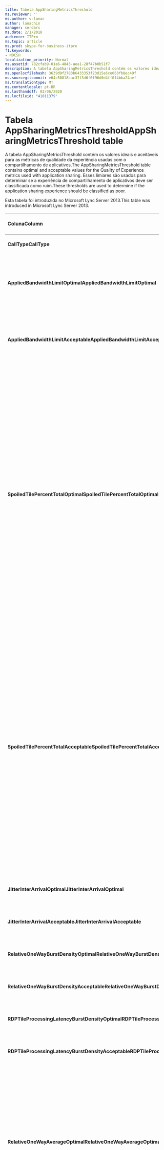 ```yaml
---
title: Tabela AppSharingMetricsThreshold
ms.reviewer: ''
ms.author: v-lanac
author: lanachin
manager: serdars
ms.date: 2/1/2018
audience: ITPro
ms.topic: article
ms.prod: skype-for-business-itpro
f1.keywords:
- NOCSH
localization_priority: Normal
ms.assetid: 782cfab9-01a6-4843-aea1-28f47b0b51f7
description: A tabela AppSharingMetricsThreshold contém os valores ideais e aceitáveis para as métricas de qualidade da experiência usadas com o compartilhamento de aplicativos. Esses limiares são usados para determinar se a experiência de compartilhamento de aplicativos deve ser classificada como ruim.
ms.openlocfilehash: 3639d9f2783b6433353f23d15e6ce063fb8ec49f
ms.sourcegitcommit: e64c50818cac37f3d6f0f96d0d4ff0f4bba24aef
ms.translationtype: MT
ms.contentlocale: pt-BR
ms.lasthandoff: 02/06/2020
ms.locfileid: "41811379"
---
```

# <a name="appsharingmetricsthreshold-table"></a><span data-ttu-id="53099-104">Tabela AppSharingMetricsThreshold</span><span class="sxs-lookup"><span data-stu-id="53099-104">AppSharingMetricsThreshold table</span></span>
 
<span data-ttu-id="53099-105">A tabela AppSharingMetricsThreshold contém os valores ideais e aceitáveis para as métricas de qualidade da experiência usadas com o compartilhamento de aplicativos.</span><span class="sxs-lookup"><span data-stu-id="53099-105">The AppSharingMetricsThreshold table contains optimal and acceptable values for the Quality of Experience metrics used with application sharing.</span></span> <span data-ttu-id="53099-106">Esses limiares são usados para determinar se a experiência de compartilhamento de aplicativos deve ser classificada como ruim.</span><span class="sxs-lookup"><span data-stu-id="53099-106">These thresholds are used to determine if the application sharing experience should be classified as poor.</span></span>
  
<span data-ttu-id="53099-107">Esta tabela foi introduzida no Microsoft Lync Server 2013.</span><span class="sxs-lookup"><span data-stu-id="53099-107">This table was introduced in Microsoft Lync Server 2013.</span></span>
  
|<span data-ttu-id="53099-108">**Coluna**</span><span class="sxs-lookup"><span data-stu-id="53099-108">**Column**</span></span>|<span data-ttu-id="53099-109">**Tipo de dados**</span><span class="sxs-lookup"><span data-stu-id="53099-109">**Data Type**</span></span>|<span data-ttu-id="53099-110">**Chave/índice**</span><span class="sxs-lookup"><span data-stu-id="53099-110">**Key/Index**</span></span>|<span data-ttu-id="53099-111">**Detalhes**</span><span class="sxs-lookup"><span data-stu-id="53099-111">**Details**</span></span>|
|:-----|:-----|:-----|:-----|
|<span data-ttu-id="53099-112">**CallType**</span><span class="sxs-lookup"><span data-stu-id="53099-112">**CallType**</span></span> <br/> |<span data-ttu-id="53099-113">int</span><span class="sxs-lookup"><span data-stu-id="53099-113">int</span></span>  <br/> |<span data-ttu-id="53099-114">Primária</span><span class="sxs-lookup"><span data-stu-id="53099-114">Primary</span></span>  <br/> |<span data-ttu-id="53099-115">Tipo de chamada que foi feita.</span><span class="sxs-lookup"><span data-stu-id="53099-115">Type of call that was placed.</span></span>  <br/> |
|<span data-ttu-id="53099-116">**AppliedBandwidthLimitOptimal**</span><span class="sxs-lookup"><span data-stu-id="53099-116">**AppliedBandwidthLimitOptimal**</span></span> <br/> |<span data-ttu-id="53099-117">int</span><span class="sxs-lookup"><span data-stu-id="53099-117">int</span></span>  <br/> ||<span data-ttu-id="53099-118">Limitação de largura de banda ideal para compartilhamento de aplicativos.</span><span class="sxs-lookup"><span data-stu-id="53099-118">Optimal bandwidth limitation for application sharing.</span></span> <span data-ttu-id="53099-119">O valor padrão é 1 milhão.</span><span class="sxs-lookup"><span data-stu-id="53099-119">The default value is 1000000.</span></span>  <br/> |
|<span data-ttu-id="53099-120">**AppliedBandwidthLimitAcceptable**</span><span class="sxs-lookup"><span data-stu-id="53099-120">**AppliedBandwidthLimitAcceptable**</span></span> <br/> |<span data-ttu-id="53099-121">int</span><span class="sxs-lookup"><span data-stu-id="53099-121">int</span></span>  <br/> ||<span data-ttu-id="53099-122">Limitação de largura de banda aceitável para compartilhamento de aplicativos.</span><span class="sxs-lookup"><span data-stu-id="53099-122">Acceptable bandwidth limitation for application sharing.</span></span> <span data-ttu-id="53099-123">O valor padrão é 500000.</span><span class="sxs-lookup"><span data-stu-id="53099-123">The default value is 500000.</span></span>  <br/> |
|<span data-ttu-id="53099-124">**SpoiledTilePercentTotalOptimal**</span><span class="sxs-lookup"><span data-stu-id="53099-124">**SpoiledTilePercentTotalOptimal**</span></span> <br/> |<span data-ttu-id="53099-125">decimal (5; 2)</span><span class="sxs-lookup"><span data-stu-id="53099-125">decimal(5,2)</span></span>  <br/> ||<span data-ttu-id="53099-126">A taxa de porcentagem ideal para blocos "danificados" para classificar uma qualidade de compartilhamento de aplicativos.</span><span class="sxs-lookup"><span data-stu-id="53099-126">Optimal percentage rate for "spoiled" tiles for classifying an Application Sharing quality.</span></span> <span data-ttu-id="53099-127">Esse valor é a porcentagem do conteúdo do participante do compartilhamento que não tinha chegado ao visualizador.</span><span class="sxs-lookup"><span data-stu-id="53099-127">This value is the percentage of the content from the sharer that did not reach the viewer.</span></span> <span data-ttu-id="53099-128">O conteúdo pode ser descartado (ou danificados) quando o participante do compartilhamento descarta blocos da fonte gráfica ou os blocos do ASMCU descartam os blocos do participante do compartilhamento, respectivamente.</span><span class="sxs-lookup"><span data-stu-id="53099-128">Content may be discarded (or spoiled) when the sharer discards tiles from the graphics source or the ASMCU tiles discards tiles from Sharer respectively.</span></span> <span data-ttu-id="53099-129">O valor padrão é 11%.</span><span class="sxs-lookup"><span data-stu-id="53099-129">The default value is 11 percent.</span></span>  <br/> |
|<span data-ttu-id="53099-130">**SpoiledTilePercentTotalAcceptable**</span><span class="sxs-lookup"><span data-stu-id="53099-130">**SpoiledTilePercentTotalAcceptable**</span></span> <br/> |<span data-ttu-id="53099-131">decimal (5; 2)</span><span class="sxs-lookup"><span data-stu-id="53099-131">decimal(5,2)</span></span>  <br/> ||<span data-ttu-id="53099-132">Taxa de porcentagem aceitável para blocos "danificados" para classificar uma qualidade de compartilhamento de aplicativos.</span><span class="sxs-lookup"><span data-stu-id="53099-132">Acceptable percentage rate for "spoiled" tiles for classifying an Application Sharing quality.</span></span> <span data-ttu-id="53099-133">Esse valor é a porcentagem do conteúdo do participante do compartilhamento que não tinha chegado ao visualizador.</span><span class="sxs-lookup"><span data-stu-id="53099-133">This value is the percentage of the content from the sharer that did not reach the viewer.</span></span> <span data-ttu-id="53099-134">O conteúdo pode ser descartado (ou danificados) quando o participante do compartilhamento descarta blocos da fonte gráfica ou os blocos do ASMCU descartam os blocos do participante do compartilhamento, respectivamente.</span><span class="sxs-lookup"><span data-stu-id="53099-134">Content may be discarded (or spoiled) when the sharer discards tiles from the graphics source or the ASMCU tiles discards tiles from Sharer respectively.</span></span> <span data-ttu-id="53099-135">O valor padrão é 36%.</span><span class="sxs-lookup"><span data-stu-id="53099-135">The default value is 36 percent.</span></span>  <br/> |
|<span data-ttu-id="53099-136">**JitterInterArrivalOptimal**</span><span class="sxs-lookup"><span data-stu-id="53099-136">**JitterInterArrivalOptimal**</span></span> <br/> |<span data-ttu-id="53099-137">int</span><span class="sxs-lookup"><span data-stu-id="53099-137">int</span></span>  <br/> ||<span data-ttu-id="53099-138">Esta coluna não é usada no Microsoft Lync Server 2013.</span><span class="sxs-lookup"><span data-stu-id="53099-138">This column is not used in Microsoft Lync Server 2013.</span></span>  <br/> |
|<span data-ttu-id="53099-139">**JitterInterArrivalAcceptable**</span><span class="sxs-lookup"><span data-stu-id="53099-139">**JitterInterArrivalAcceptable**</span></span> <br/> |<span data-ttu-id="53099-140">int</span><span class="sxs-lookup"><span data-stu-id="53099-140">int</span></span>  <br/> ||<span data-ttu-id="53099-141">Esta coluna não é usada no Microsoft Lync Server 2013.</span><span class="sxs-lookup"><span data-stu-id="53099-141">This column is not used in Microsoft Lync Server 2013.</span></span>  <br/> |
|<span data-ttu-id="53099-142">**RelativeOneWayBurstDensityOptimal**</span><span class="sxs-lookup"><span data-stu-id="53099-142">**RelativeOneWayBurstDensityOptimal**</span></span> <br/> |<span data-ttu-id="53099-143">float</span><span class="sxs-lookup"><span data-stu-id="53099-143">float</span></span>  <br/> ||<span data-ttu-id="53099-144">Esta coluna não é usada no Microsoft Lync Server 2013.</span><span class="sxs-lookup"><span data-stu-id="53099-144">This column is not used in Microsoft Lync Server 2013.</span></span>  <br/> |
|<span data-ttu-id="53099-145">**RelativeOneWayBurstDensityAcceptable**</span><span class="sxs-lookup"><span data-stu-id="53099-145">**RelativeOneWayBurstDensityAcceptable**</span></span> <br/> |<span data-ttu-id="53099-146">float</span><span class="sxs-lookup"><span data-stu-id="53099-146">float</span></span>  <br/> ||<span data-ttu-id="53099-147">Esta coluna não é usada no Microsoft Lync Server 2013.</span><span class="sxs-lookup"><span data-stu-id="53099-147">This column is not used in Microsoft Lync Server 2013.</span></span>  <br/> |
|<span data-ttu-id="53099-148">**RDPTileProcessingLatencyBurstDensityOptimal**</span><span class="sxs-lookup"><span data-stu-id="53099-148">**RDPTileProcessingLatencyBurstDensityOptimal**</span></span> <br/> |<span data-ttu-id="53099-149">float</span><span class="sxs-lookup"><span data-stu-id="53099-149">float</span></span>  <br/> ||<span data-ttu-id="53099-150">Esta coluna não é usada no Microsoft Lync Server 2013.</span><span class="sxs-lookup"><span data-stu-id="53099-150">This column is not used in Microsoft Lync Server 2013.</span></span>  <br/> |
|<span data-ttu-id="53099-151">**RDPTileProcessingLatencyBurstDensityAcceptable**</span><span class="sxs-lookup"><span data-stu-id="53099-151">**RDPTileProcessingLatencyBurstDensityAcceptable**</span></span> <br/> |<span data-ttu-id="53099-152">float</span><span class="sxs-lookup"><span data-stu-id="53099-152">float</span></span>  <br/> ||<span data-ttu-id="53099-153">Esta coluna não é usada no Microsoft Lync Server 2013.</span><span class="sxs-lookup"><span data-stu-id="53099-153">This column is not used in Microsoft Lync Server 2013.</span></span>  <br/> |
|<span data-ttu-id="53099-154">**RelativeOneWayAverageOptimal**</span><span class="sxs-lookup"><span data-stu-id="53099-154">**RelativeOneWayAverageOptimal**</span></span> <br/> |<span data-ttu-id="53099-155">float</span><span class="sxs-lookup"><span data-stu-id="53099-155">float</span></span>  <br/> ||<span data-ttu-id="53099-156">Valor ideal para o atraso unidirecional relativo entre os dois pontos de extremidade de mídia envolvidos no compartilhamento de aplicativos.</span><span class="sxs-lookup"><span data-stu-id="53099-156">Optimal value for the relative one-way delay between the two media endpoints involved in the application sharing.</span></span> <span data-ttu-id="53099-157">Esta é uma medida de latência de salto único.</span><span class="sxs-lookup"><span data-stu-id="53099-157">This is a single-hop latency measure.</span></span> <span data-ttu-id="53099-158">O valor padrão é 1,0 segundos.</span><span class="sxs-lookup"><span data-stu-id="53099-158">The default value is 1.0 seconds.</span></span>  <br/> <span data-ttu-id="53099-159">A coluna foi introduzida no Microsoft Lync Server 2013.</span><span class="sxs-lookup"><span data-stu-id="53099-159">The column was introduced in Microsoft Lync Server 2013.</span></span>  <br/> |
|<span data-ttu-id="53099-160">**RelativeOneWayAverageAcceptable**</span><span class="sxs-lookup"><span data-stu-id="53099-160">**RelativeOneWayAverageAcceptable**</span></span> <br/> |<span data-ttu-id="53099-161">float</span><span class="sxs-lookup"><span data-stu-id="53099-161">float</span></span>  <br/> ||<span data-ttu-id="53099-162">Valor ideal para o atraso unidirecional relativo entre os dois pontos de extremidade de mídia envolvidos no compartilhamento de aplicativos.</span><span class="sxs-lookup"><span data-stu-id="53099-162">Optimal value for the relative one-way delay between the two media endpoints involved in the application sharing.</span></span> <span data-ttu-id="53099-163">Esta é uma medida de latência de salto único.</span><span class="sxs-lookup"><span data-stu-id="53099-163">This is a single-hop latency measure.</span></span> <span data-ttu-id="53099-164">O valor padrão é 1,75 segundos.</span><span class="sxs-lookup"><span data-stu-id="53099-164">The default value is 1.75 seconds.</span></span>  <br/> <span data-ttu-id="53099-165">A coluna foi introduzida no Microsoft Lync Server 2013.</span><span class="sxs-lookup"><span data-stu-id="53099-165">The column was introduced in Microsoft Lync Server 2013.</span></span>  <br/> |
|<span data-ttu-id="53099-166">**RDPTileProcessingLatencyAverageOptimal**</span><span class="sxs-lookup"><span data-stu-id="53099-166">**RDPTileProcessingLatencyAverageOptimal**</span></span> <br/> |<span data-ttu-id="53099-167">float</span><span class="sxs-lookup"><span data-stu-id="53099-167">float</span></span>  <br/> ||<span data-ttu-id="53099-168">O valor ideal da latência média de processamento de bloco RDP no servidor de conferência as na duração da sessão de exibição.</span><span class="sxs-lookup"><span data-stu-id="53099-168">Optimal value of the average RDP tile processing latency in the AS Conferencing Server over the duration of the viewing session.</span></span> <span data-ttu-id="53099-169">Latência é a diferença de tempo entre o momento em que o quadro inicial é codificado no servidor (participante do compartilhamento ou MCU, dependendo do cenário) e o mesmo quadro inicial é decodificado no visualizador.</span><span class="sxs-lookup"><span data-stu-id="53099-169">Latency is the time difference between when the Start Frame is encoded on the server (sharer or MCU depending on the scenario) and the same Start Frame is decoded on the viewer.</span></span>  <br/> <span data-ttu-id="53099-170">Uma média alta reflete um atraso maior na experiência de visualização.</span><span class="sxs-lookup"><span data-stu-id="53099-170">A high average reflects a longer delay in the viewing experience.</span></span> <span data-ttu-id="53099-171">Um servidor de conferência sobrecarregado pode enfrentar atrasos médios maiores.</span><span class="sxs-lookup"><span data-stu-id="53099-171">An overloaded conferencing server may experience higher average delays.</span></span> <span data-ttu-id="53099-172">O valor padrão é 200ms.</span><span class="sxs-lookup"><span data-stu-id="53099-172">The default value is 200ms.</span></span>  <br/> <span data-ttu-id="53099-173">A coluna foi introduzida no Microsoft Lync Server 2013.</span><span class="sxs-lookup"><span data-stu-id="53099-173">The column was introduced in Microsoft Lync Server 2013.</span></span>  <br/> |
|<span data-ttu-id="53099-174">**RDPTileProcessingLatencyAverageAcceptable**</span><span class="sxs-lookup"><span data-stu-id="53099-174">**RDPTileProcessingLatencyAverageAcceptable**</span></span> <br/> |<span data-ttu-id="53099-175">float</span><span class="sxs-lookup"><span data-stu-id="53099-175">float</span></span>  <br/> ||<span data-ttu-id="53099-176">Valor aceitável da latência média de processamento de bloco RDP no servidor de conferência as na duração da sessão de exibição.</span><span class="sxs-lookup"><span data-stu-id="53099-176">Acceptable value of the average RDP tile processing latency in the AS Conferencing Server over the duration of the viewing session.</span></span> <span data-ttu-id="53099-177">Latência é a diferença de tempo entre o momento em que o quadro inicial é codificado no servidor (participante do compartilhamento ou MCU, dependendo do cenário) e o mesmo quadro inicial é decodificado no visualizador.</span><span class="sxs-lookup"><span data-stu-id="53099-177">Latency is the time difference between when the Start Frame is encoded on the server (sharer or MCU depending on the scenario) and the same Start Frame is decoded on the viewer.</span></span>  <br/> <span data-ttu-id="53099-178">Uma média alta reflete um atraso maior na experiência de visualização.</span><span class="sxs-lookup"><span data-stu-id="53099-178">A high average reflects a longer delay in the viewing experience.</span></span> <span data-ttu-id="53099-179">Um servidor de conferência sobrecarregado pode enfrentar atrasos médios maiores.</span><span class="sxs-lookup"><span data-stu-id="53099-179">An overloaded conferencing server may experience higher average delays.</span></span> <span data-ttu-id="53099-180">O valor padrão é 200ms.</span><span class="sxs-lookup"><span data-stu-id="53099-180">The default value is 200ms.</span></span>  <br/> <span data-ttu-id="53099-181">A coluna foi introduzida no Microsoft Lync Server 2013.</span><span class="sxs-lookup"><span data-stu-id="53099-181">The column was introduced in Microsoft Lync Server 2013.</span></span>  <br/> |
   

